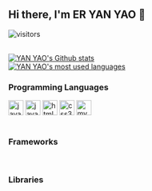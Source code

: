 ## Hi there, I'm ER YAN YAO 👋

<div>

  ![visitors](https://visitor-badge.glitch.me/badge?page_id=eryanyao.visitor-badge)

</div>

<br/>

<div>
  <a href="https://github.com/eryanyao/eryanyao">
    <img src="https://my-stats-dxc5zyis5.vercel.app/api?username=eryanyao&show_icons=true&theme=gruvbox&count_private=true&hide_title=true" alt="YAN YAO's Github stats" />
  </a>
</div>

<div>
  <a href="https://github.com/eryanyao/eryanyao">
    <img src="https://my-stats-dxc5zyis5.vercel.app/api/top-langs/?username=eryanyao&langs_count=6&layout=compact&theme=gruvbox&count_private=true&hide_title=true" alt="YAN YAO's most used languages" />
  </a>
</div>


<div align="left">

  ### Programming Languages

  <img alt="java" width="30px" src="https://cdn.jsdelivr.net/npm/simple-icons@v3/icons/java.svg" />

  <img alt="javascript" width="30px" src="https://cdn.jsdelivr.net/npm/simple-icons@v3/icons/javascript.svg" />

  <img alt="html5" width="30px" src="https://cdn.jsdelivr.net/npm/simple-icons@v3/icons/html5.svg" />

  <img alt="css3" width="30px" src="https://cdn.jsdelivr.net/npm/simple-icons@v3/icons/css3.svg" />

  <img alt="mysql" width="30px" src="https://cdn.jsdelivr.net/npm/simple-icons@v3/icons/mysql.svg" />

</div>

<br />

<div align="left">

  ### Frameworks

 

</div>

<br />

<div align="left">

  ### Libraries



</div>
